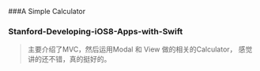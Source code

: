 ###A Simple Calculator
### Stanford-Developing-iOS8-Apps-with-Swift
> 主要介绍了MVC，然后运用Modal 和 View 做的相关的Calculator， 感觉讲的还不错，真的挺好的。
